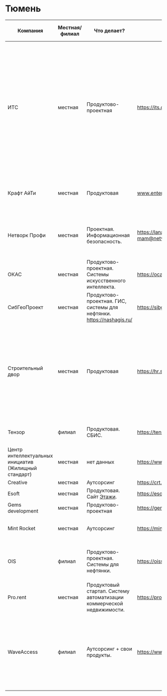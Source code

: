 # Тюмень
| Компания | Местная/филиал | Что делает? | Контакты | Кого нанимает | Какие технологии востребованы | Численность ИТ |
| ----------- | --- | --- | --- | --- | --- | --- |
| ИТС | местная | Продуктово-проектная | https://its.dev/ | Программистов, DevOps, PM, Специалистов ТП, Системных аналитиков, UX/UI Дизайнеров, QA (ручные)                                                              | __Frontend__: ReactJS, Redux,Type Script. __Backend__: Python (Django, Flask), PostgreSQL, Rabbit, Redis. __Mobile__: Swift, Flutter, Swift, Kotlin. __Design__: Figma, Photoshop, Illustrator. __Dev-ops__: Docker, ansible, grafana, Kubernetes | 80+           |
| Крафт АйТи | местная | Продуктовая | www.enter-systems.ru | Frontend разработчиков, C# программистов. Уровень: Джун, миддл, сеньёр | Vue, Node.js, .Net | до 20 |
| Нетворк Профи | местная | Проектная. Информационная безопасность. | https://lanagent.ru/  mam@networkprofi.ru | Frontend разработчиков, C++ программистов. Уровень: Джун, Стронг джун, миддл | Vue, Vuex, Node.js, C++ | до 20 |
| ОКАС | местная | Продуктово-проектная. Системы искусственного интеллекта. | https://ocas.ai/ | Программистов, дата инженеров | Python, Frontend, DevOps, ML/LLM, 3D | 130+ |
| СибГеоПроект | местная | Продуктово-проектная. ГИС, системы для нефтянки. https://nashagis.ru/ | https://sibgeoproject.ru/ | Джунов, мидлов. Программистов. | .NET, Typescript | 15+ |
| Строительный двор | местная | Продуктовая | https://hr.sdvor.com/all-vacancies-tmn | Программистов, DevOps, PM, Data Science инженеров, Data инженеров, Бизнес-аналитиков, Консультантов SAP, Сетевых инженеров, Специалистов ТП, Специалистов ИБ  | Python, Java, Airflow, Spark,  Kafka, SAP, Gitlab, K8s, Kotlin, Scrum  | 250+ |
| Тензор | филиал | Продуктовая. СБИС. | https://tensor.ru/ | Разработчиков, арт-директоров, UX/UI | Python, Frontend | много |
| Центр интеллектуальных инициатив (Жилищный стандарт) | местная | нет данных | https://www.it-uk.ru/ | нет данных | нет данных | нет данных |
| Creative | местная | Аутсорсинг | https://crt.team/ https://crtweb.ru/ | нет данных | нет данных | нет данных |
| Esoft | местная | Продуктовая. Сайт [Этажи](https://www.etagi.com/). | https://esoft.tech/ | нет данных | Frontend, Node.js | нет данных |
| Gems development | местная | Продуктово-проектная | https://gemsdev.ru/ | нет данных | нет данных | нет данных |
| Mint Rocket | местная | Аутсорсинг | https://mintrocket.ru | iOS, Android, Flutter, PHP, NodeJS - разработчиков | iOS, Android, Frontend | 40 |
| OIS | филиал | Продуктово-проектная. Системы для нефтянки. | https://oissolutions.net/vacancy/ | QA, разработчиков, математиков-программистов, базистов, внедренцев | .NET, React, Java | 300 |
| Pro.rent | местная | Продуктовый стартап. Систему автоматизации коммерческой недвижимости. | https://pro.rent/ | нет данных | .NET, Frontend | нет данных |
| WaveAccess | филиал | Аутсорсинг + свои продукты. | https://www.waveaccess.ru/career.aspx | Джунов, миддлов, синьёров. Разработчиков, UX/UI-дизайнеров, саппорт, аналитиков, девопсов, тимлидов, дата инженеров и сайентистов | Java, .NET, Frontend, Python, Android, iOS, Node.js, Microsoft Dynamics CRM | 350+ |
